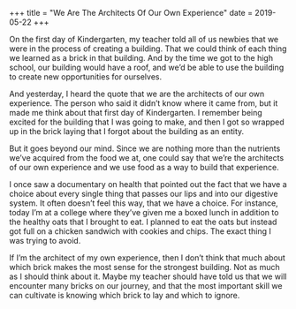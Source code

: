 +++
title = "We Are The Architects Of Our Own Experience"
date = 2019-05-22
+++

On the first day of Kindergarten, my teacher told all of us newbies that we were in the process of creating a building. That we could think of each thing we learned as a brick in that building. And by the time we got to the high school, our building would have a roof, and we&#8217;d be able to use the building to create new opportunities for ourselves.

And yesterday, I heard the quote that we are the architects of our own experience. The person who said it didn&#8217;t know where it came from, but it made me think about that first day of Kindergarten. I remember being excited for the building that I was going to make, and then I got so wrapped up in the brick laying that I forgot about the building as an entity.

But it goes beyond our mind. Since we are nothing more than the nutrients we&#8217;ve acquired from the food we at, one could say that we&#8217;re the architects of our own experience and we use food as a way to build that experience. 

I once saw a documentary on health that pointed out the fact that we have a choice about every single thing that passes our lips and into our digestive system. It often doesn&#8217;t feel this way, that we have a choice. For instance, today I&#8217;m at a college where they&#8217;ve given me a boxed lunch in addition to the healthy oats that I brought to eat. I planned to eat the oats but instead got full on a chicken sandwich with cookies and chips. The exact thing I was trying to avoid. 

If I&#8217;m the architect of my own experience, then I don&#8217;t think that much about which brick makes the most sense for the strongest building. Not as much as I should think about it. Maybe my teacher should have told us that we will encounter many bricks on our journey, and that the most important skill we can cultivate is knowing which brick to lay and which to ignore.